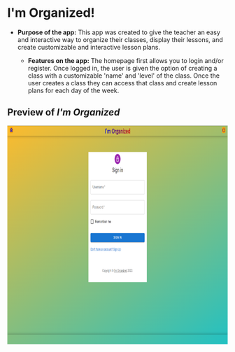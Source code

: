 # I'm Organized!
 
* **Purpose of the app:** 
   This app was created to give the teacher an easy and interactive way to organize their classes, display their lessons, and create customizable and interactive lesson plans.



   * **Features on the app:**
    The homepage first allows you to login and/or register. Once logged in, the user is given the option of creating a class with a customizable 'name' and 'level' of the class. Once the user creates a class they can access that class and create lesson plans for each day of the week.  

## Preview of *I'm Organized*

<img src=".\client\src\pictures\organized-signin.png" height="500px" width="800px">
